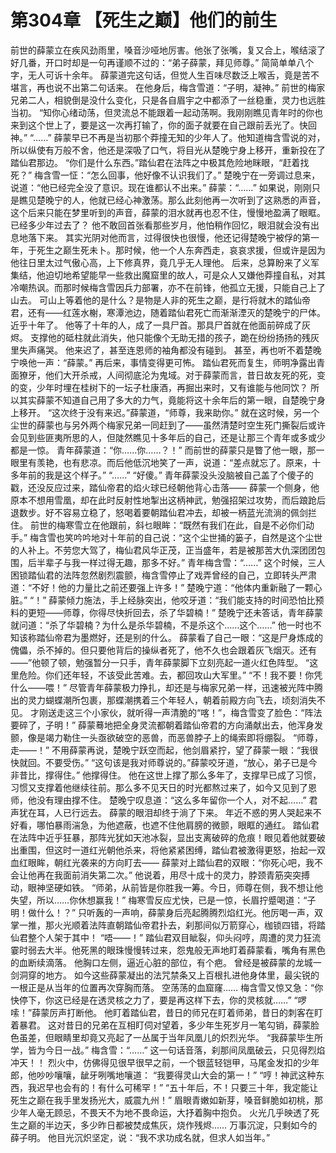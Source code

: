 # 第304章 【死生之巅】他们的前生
前世的薛蒙立在疾风劲雨里，嗓音沙哑地厉害。他张了张嘴，复又合上，喉结滚了好几番，开口时却是一句再谨顺不过的：“弟子薛蒙，拜见师尊。”
简简单单八个字，无人可诉十余年。
薛蒙道完这句话，但觉人生百味尽数泛上喉舌，竟是苦不堪言，再也说不出第二句话来。
在他身后，梅含雪道：“子明，凝神。”
前世的梅家兄弟二人，相貌倒是没什么变化，只是各自眉宇之中都添了一丝稳重，灵力也远胜当初。
“知你心绪动荡，但灵流总不能跟着一起动荡啊。我刚刚瞧见青年时的你也来到这个世上了，要是这一次再打输了，你的面子就要在自己跟前丢光了。快回神。”
“……”
薛蒙早已不再是当初那个莽撞无知的少年人了。他知道梅含雪说的对，所以纵使有万般不舍，他还是深吸了口气，将目光从楚晚宁身上移开，重新投在了踏仙君那边。
“你们是什么东西。”踏仙君在法阵之中极其危险地眯眼，“赶着找死？”
梅含雪一怔：“怎么回事，他好像不认识我们了。”
楚晚宁在一旁调过息来，说道：“他已经完全没了意识。现在谁都认不出来。”
薛蒙：“……”
如果说，刚刚只是瞧见楚晚宁的人，他就已经心神激荡。那么此刻他再一次听到了这熟悉的声音，这个后来只能在梦里听到的声音，薛蒙的泪水就再也忍不住，慢慢地盈满了眼眶。
已经多少年过去了？
他不敢回首张看那些岁月，他怕稍作回忆，眼泪就会没有出息地落下来。
其实光阴对他而言，过得很快也很慢，他还记得楚晚宁被俘的第一年，于死生之巅生死未卜。那时候，他一个人东奔西走，哀哀求援，但或许是因为他往日里太过气傲心高，上下修真界，竟几乎无人理他。
后来，总算盼来了义军集结，他迫切地希望能早一些救出魔窟里的故人，可是众人又嫌他莽撞自私，对其冷嘲热讽。而那时候梅含雪因兵力部署，亦不在前锋，他孤立无援，只能自己上了山去。
可山上等着他的是什么？是物是人非的死生之巅，是行将就木的踏仙帝君，还有——红莲水榭，寒潭池边，随着踏仙君死亡而渐渐湮灭的楚晚宁的尸体。
近乎十年了。
他等了十年的人，成了一具尸首。那具尸首就在他面前碎成了灰烬。
支撑他的砥柱就此消失，他只能像个无助无措的孩子，跪在纷纷扬扬的残灰里失声痛哭。
他来迟了，甚至连恩师的袖角都没有碰到。
甚至，再也听不着楚晚宁唤他一声：“薛蒙。”
再后来，事情变得更可怖。
踏仙君死而复生，师明净露出青面獠牙，他们大开杀戒，人间彻底沦为鬼域。对于薛蒙而言，昔日故友死的死，变的变，少年时埋在桂树下的一坛子杜康酒，再掘出来时，又有谁能与他同饮？
所以其实薛蒙不知道自己用了多大的力气，竟能将这十余年后的第一眼，自楚晚宁身上移开。
“这次终于没有来迟。”薛蒙道，“师尊，我来助你。”
就在这时候，另一个尘世的薛蒙也与另外两个梅家兄弟一同赶到了——虽然清楚时空生死门撕裂后或许会见到些匪夷所思的人，但陡然瞧见十多年后的自己，还是让那三个青年或多或少都是一惊。
青年薛蒙道：“你……你……？！”
而前世的薛蒙只是瞥了他一眼，那一眼里有羡艳，也有悲凉。而后他低沉地笑了一声，说道：“差点就忘了。原来，十多年前的我是这个样子。”
“……”
“好傻。”
青年薛蒙没头没脑被自己盖了个傻子的戳，还没反应过来，踏仙帝君的焰火球已经朝他背心击落——
薛蒙一个侧身，他原本不想用雪凰，却在此时反射性地掣出这柄神武，勉强招架过攻势，而后踉跄后退数步。好不容易立稳了，怒喝着要朝踏仙君冲去，却被一柄蓝光流淌的佩剑拦住。
前世的梅寒雪立在他跟前，斜乜眼眸：“既然有我们在此，自是不必你们动手。”
梅含雪也笑吟吟地对十年前的自己说：“这个尘世捅的篓子，自然是这个尘世的人补上。不劳您大驾了，梅仙君风华正茂，正当盛年，若是被那苦大仇深团团包围，后半辈子与我一样过得无趣，那多不好。”
青年梅含雪：“……”
这个时候，三人困锁踏仙君的法阵忽然剧烈震颤，梅含雪停止了戏弄曾经的自己，立即转头严肃道：“不好！他的力量比之前还要强上许多！”
楚晚宁道：“他体内重新融了一颗心脏。”
“！”
薛蒙倾力施法，手上经脉突出，他咬牙道：“我们能支持的时间恐怕比预料的更短——师尊，你得尽快折回去，杀了华碧楠！”
楚晚宁还未答话，青年薛蒙就问道：“杀了华碧楠？为什么是杀华碧楠，不是杀这个……这个……”
他一时也不知该称踏仙帝君为墨燃好，还是别的什么。
薛蒙看了自己一眼：“这是尸身炼成的傀儡，杀不掉的。但只要他背后的操纵者死了，他不久也会跟着灰飞烟灭。还有——”他顿了顿，勉强暂分一只手，青年薛蒙脚下立刻亮起一道火红色阵型。
“这里危险。你们还年轻，不该受此苦难。去，都回攻山大军里。”
“不！我不要！你凭什么——喂！”
尽管青年薛蒙极力挣扎，却还是与梅家兄弟一样，迅速被光阵中腾出的灵力蝴蝶潮所包裹，那蝶潮携着三个年轻人，朝着前殿方向飞去，顷刻消失不见。
才刚送走这三个小家伙，就听得一声清脆的“喀！”，梅含雪变了脸色：“阵法要碎了，子明！”
薛蒙蓦地把全身灵流都朝着踏仙帝君的方向涌献出去，他浑身发颤，像是竭力勒住一头亟欲破空的恶兽，而恶兽脖子上的绳索即将绷裂。
“师尊，走——！”
不用薛蒙再说，楚晚宁跃空而起，他剑眉紧拧，望了薛蒙一眼：“我很快就回。不要受伤。”
“这句该是我对师尊说的。”薛蒙咬牙道，“放心，弟子已是今非昔比，撑得住。”
他撑得住。
他在这世上撑了那么多年了，支撑早已成了习惯，习惯又支撑着他继续往前。那么多不见天日的时光都熬过来了，如今又见到了恩师，他没有理由撑不住。
楚晚宁叹息道：“这么多年留你一个人，对不起……”
君声犹在耳，人已行远去。
薛蒙的眼泪却终于淌了下来。
年近不惑的男人哭起来不好看，哪怕暴雨湍急，为他遮蔽，也遮不住他肩膀的微颤，眼眶的通红。
踏仙君在法阵中近乎狂暴，那阵光犹如天池冰裂，显出支离破碎的危痕！眼见着他就要破出重围，但这时一道红光朝他杀来，将他紧紧困缚，踏仙君被激得更怒，抬起一双血红眼眸，朝红光袭来的方向盯去——
薛蒙对上踏仙君的双眼：“你死心吧，我不会让他再在我面前消失第二次。”
他说着，用尽十成十的灵力，脖颈青筋突突搏动，眼神坚硬如铁。
“师弟，从前皆是你胜我一筹。今日，师尊在侧，我不想让他失望，所以……你休想赢我！”
梅寒雪反应尤快，已是一惊，长眉拧蹙喝道：“子明！做什么！？”
只听轰的一声响，薛蒙身后亮起腾腾烈焰红光。他厉喝一声，双掌一推，那火光顺着法阵直朝踏仙帝君扑去，刹那间似万箭穿心，枷锁四错，将踏仙君整个人架于其中！
“唔——！”
踏仙君双目眦裂，仰头闷哼，周遭的灵力狂流霎时弱去大半。他死黑的眼珠慢慢转过来，怨鬼般无声地盯着薛蒙看，嘴角有黑色的血断续滴落。
他胸口左侧，逼近心脏的部位，有个疤。
曾经是被薛蒙的龙城一剑洞穿的地方。
如今这些薛蒙凝出的法咒禁条又上百根扎进他身体里，最尖锐的一根正是从当年的位置再次穿胸而落。
空荡荡的血窟窿……
梅含雪又惊又急：“你快停下，你这已经是在透灵核之力了，要是再这样下去，你的灵核就……”
“啰嗦！”薛蒙厉声打断他。
他盯着踏仙君，昔日的师兄在盯着师弟，昔日的刺客在盯着暴君。
这对昔日的兄弟在互相盯伺对望着，多少年生死岁月一笔勾销，薛蒙脸色虽差，但眼睛里却竟又亮起了一丛属于当年凤凰儿的炽烈光华。
“我薛蒙毕生所学，皆为今日一战。”
梅含雪：“……”
这一句话音落，刹那间凤凰破云，只见得烈焰冲天！！
烈火中，仿佛得见很早很早之前，一个银蓝轻铠甲，马尾金发扣的少年郎，他吵吵嚷嚷，龇牙咧嘴地嚷道：
“我要得灵山大会的第一！”
“哼！神武这种东西，我迟早也会有的！有什么可稀罕！”
“五十年后，不！只要三十年，我定能让死生之巅在我手里发扬光大，威震九州！”
眉眼青嫩如新芽，嗓音鲜脆如初桃，那少年人毫无顾忌，不畏天不为地不畏命运，大抒着胸中抱负。
火光几乎映透了死生之巅的半边天，多少昨日都被焚成焦灰，烧作残烬……
万事沉淀，只剩如今的薛子明。
他目光沉炽坚定，说：“我不求功成名就，但求人如当年。”
